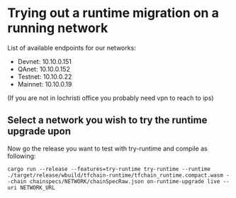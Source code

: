 # Trying out a runtime migration on a running network

List of available endpoints for our networks:

- Devnet: 10.10.0.151
- QAnet: 10.10.0.152
- Testnet: 10.10.0.22
- Mainnet: 10.10.0.19

(If you are not in lochristi office you probably need vpn to reach to ips)

## Select a network you wish to try the runtime upgrade upon

Now go the release you want to test with try-runtime and compile as following:

```
cargo run --release --features=try-runtime try-runtime --runtime ./target/release/wbuild/tfchain-runtime/tfchain_runtime.compact.wasm --chain chainspecs/NETWORK/chainSpecRaw.json on-runtime-upgrade live --uri NETWORK_URL
```
